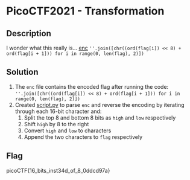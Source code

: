 # PicoCTF2021 - Transformation

## Description
I wonder what this really is... [enc](./enc) ```''.join([chr((ord(flag[i]) << 8) + ord(flag[i + 1])) for i in range(0, len(flag), 2)])```

## Solution
1. The ```enc``` file contains the encoded flag after running the code: ```''.join([chr((ord(flag[i]) << 8) + ord(flag[i + 1])) for i in range(0, len(flag), 2)])```
2. Created [script.py](./script.py) to parse ```enc``` and reverse the encoding by iterating through each 16-bit character and:
    1. Split the top 8 and bottom 8 bits as ```high``` and ```low``` respectively
    1. Shift ``high`` by 8 to the right
    2. Convert ```high``` and ```low``` to characters
    3. Append the two characters to ```flag``` respectively

## Flag
picoCTF{16_bits_inst34d_of_8_0ddcd97a}